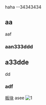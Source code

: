 haha --34343434

## aa

aaf

### aan333ddd

## a33dde

dd

### adf

[板块](./2233.md)
asee
![1](/img/3.png)


